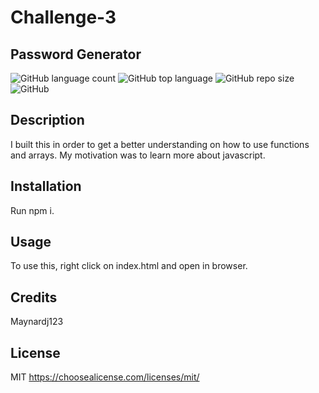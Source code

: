 # Challenge-3

## Password Generator

![GitHub language count](https://img.shields.io/github/languages/count/Maynardj123/Challenge-3?style=flat-square)
![GitHub top language](https://img.shields.io/github/languages/top/Maynardj123/Challenge-3?color=green&style=flat-square)
![GitHub repo size](https://img.shields.io/github/repo-size/Maynardj123/Challenge-3?color=yellow&style=flat-square)
![GitHub](https://img.shields.io/github/license/Maynardj123/Challenge-3?color=orange&style=flat-square)

## Description
I built this in order to get a better understanding on how to use functions and arrays. My motivation was to learn more about javascript.

## Installation
Run npm i.

## Usage
To use this, right click on index.html and open in browser.

## Credits
Maynardj123

## License
MIT
https://choosealicense.com/licenses/mit/
